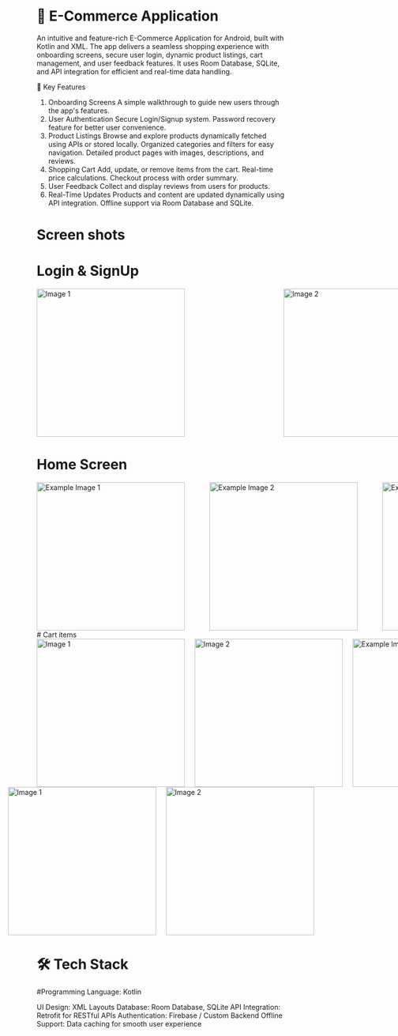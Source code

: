 # 🛒 E-Commerce Application
An intuitive and feature-rich E-Commerce Application for Android, built with Kotlin and XML. The app delivers a seamless shopping experience with onboarding screens, secure user login, dynamic product listings, cart management, and user feedback features. It uses Room Database, SQLite, and API integration for efficient and real-time data handling.

🎯 Key Features
1. Onboarding Screens
A simple walkthrough to guide new users through the app's features.
2. User Authentication
Secure Login/Signup system.
Password recovery feature for better user convenience.
3. Product Listings
Browse and explore products dynamically fetched using APIs or stored locally.
Organized categories and filters for easy navigation.
Detailed product pages with images, descriptions, and reviews.
4. Shopping Cart
Add, update, or remove items from the cart.
Real-time price calculations.
Checkout process with order summary.
5. User Feedback
Collect and display reviews from users for products.
6. Real-Time Updates
Products and content are updated dynamically using API integration.
Offline support via Room Database and SQLite.

# Screen shots
# Login & SignUp
<div style="display: flex; gap: 200px;">
  <img src="https://github.com/user-attachments/assets/21ca4a5d-8ca6-441a-85b0-e970231da8ee" alt="Image 1" width="300" />
  <img src="https://github.com/user-attachments/assets/a7cb61b6-9348-4268-88dd-f33c3b05f6d1" alt="Image 2" width="300" />
</div>


# Home Screen

<div style="display: flex; gap: 50px; align-items: center;">
  <img src="https://github.com/user-attachments/assets/cfe92d28-cf54-472f-86d9-bcafe7285acb" alt="Example Image 1" width="300" />
  <img src="https://github.com/user-attachments/assets/60bbc167-2c97-4132-b453-6d17dee7e347" alt="Example Image 2" width="300" />
  <img src="https://github.com/user-attachments/assets/dac2053f-0831-406d-9ae7-2161d38f12dc" alt="Example Image" width="300" />

</div>
# Cart items


<div style="display: flex; gap: 20px; align-items: center;">
  <img src="https://github.com/user-attachments/assets/82f463a8-b7b3-48e8-a66e-4b07cdcf416a" alt="Image 1" width="300" />
  <img src="https://github.com/user-attachments/assets/428a3840-ca25-40eb-b62e-5ae5156cb76e" alt="Image 2" width="300" />
  
<img src="https://github.com/user-attachments/assets/2edec681-7add-484b-988a-93f4371244ba" alt="Example Image" width="300" />

#Feedback
</div><div style="display: flex; gap: 20px; justify-content: center;">
  <img src="https://github.com/user-attachments/assets/bcc1d8da-1b0a-4766-9f9a-bc6326f69c34" alt="Image 1" width="300" />
  <img src="https://github.com/user-attachments/assets/481abe51-50c7-46a5-b674-c703de93965f" alt="Image 2" width="300" />
</div>






# 🛠️ Tech Stack
#Programming Language: Kotlin

UI Design: XML Layouts
Database: Room Database, SQLite
API Integration: Retrofit for RESTful APIs
Authentication: Firebase / Custom Backend
Offline Support: Data caching for smooth user experience
